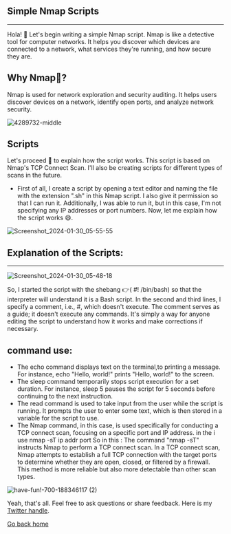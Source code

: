 ## Simple Nmap Scripts
***

Hola! :wave: Let's begin writing a simple Nmap script. Nmap is like a detective tool for computer networks. It helps you discover which devices are connected to a network, what services they're running, and how secure they are.

## Why Nmap🤔?

Nmap is used for network exploration and security auditing. It helps users discover devices on a network, identify open ports, and analyze network security.

![4289732-middle](https://github.com/T3chnocr4t/Linux/assets/115868619/7e6451c2-b47b-4ffd-ae5c-3076ffc2a7f5)

## Scripts

Let's proceed 🚀 to explain how the script works. This script is based on Nmap's TCP Connect Scan. I'll also be creating scripts for different types of scans in the future.

- First of all, I create a script by opening a text editor and naming the file with the extension ".sh" in this Nmap script. I also give it permission so that I can run it. Additionally, I was able to run it, but in this case, I'm not specifying any IP addresses or port numbers. Now, let me explain how the script works 😄.

![Screenshot_2024-01-30_05-55-55](https://github.com/T3chnocr4t/Linux/assets/115868619/042e971e-3461-4dfa-b220-3943fb99918c)

## Explanation of the Scripts:
***

![Screenshot_2024-01-30_05-48-18](https://github.com/T3chnocr4t/Linux/assets/115868619/a81fff38-d023-4712-ae6e-dd1eeb98ded3)

So, I started the script with the shebang 👉( #! /bin/bash) so that the interpreter will understand it is a Bash script. 
In the second and third lines, I specify a comment, i.e., #, which doesn't execute. The comment serves as a guide; it doesn't execute any commands. It's simply a way for anyone editing the script to understand how it works and make corrections if necessary.

## command use:

- The echo command displays text on the terminal,to printing a message. For instance, echo "Hello, world!" prints "Hello, world!" to the screen.
- The sleep command temporarily stops script execution for a set duration. For instance, sleep 5 pauses the script for 5 seconds before continuing to the next instruction.
- The read command is used to take input from the user while the script is running. It prompts the user to enter some text, which is then stored in a variable for the script to use.
- The Nmap command, in this case, is used specifically for conducting a TCP connect scan, focusing on a specific port and IP address. in the i use nmap -sT ip addr port
So in this : The command "nmap -sT" instructs Nmap to perform a TCP connect scan. In a TCP connect scan, Nmap attempts to establish a full TCP connection with the target ports to determine whether they are open, closed, or filtered by a firewall. This method is more reliable but also more detectable than other scan types.

![have-fun!-700-188346117 (2)](https://github.com/T3chnocr4t/Linux/assets/115868619/27e1b815-0277-4ed4-a77c-6f789e4060f9)


Yeah, that's all. Feel free to ask questions or share feedback. Here is my [Twitter handle](https://twitter.com/T3chnocr4t).

[Go back home](https://github.com/T3chnocr4t)






































